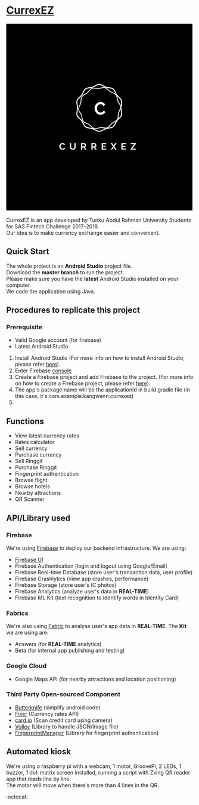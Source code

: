 # [CurrexEZ](https://github.com/kangwennlee/CurrexEZ)

![CurrexEZ Logo](https://github.com/kangwennlee/CurrexEZ/blob/master/app/src/main/res/drawable/logo.png)

CurrexEZ is an app developed by Tunku Abdul Rahman University Students for SAS Fintech Challenge 2017-2018.<br>
Our idea is to make currency exchange easier and convenient.

## Quick Start

The whole project is an **Android Studio** project file.<br>
Download the **master branch** to run the project.<br>
Please make sure you have the **latest** Android Studio installed on your computer.<br>
We code the application using Java.

## Procedures to replicate this project
### Prerequisite
* Valid Google account (for firebase)
* Latest Android Studio

1. Install Android Studio (For more info on how to install Android Studio, please refer [here](https://developer.android.com/studio/install)).
2. Enter Firebase [console](https://console.firebase.google.com/)
3. Create a Firebase project and add Firebase to the project. (For more info on how to create a Firebase project, please refer [here](https://firebase.google.com/docs/android/setup)).
4. The app's package name will be the applicationId in build.gradle file (in this case, it's com.example.kangwenn.currexez)
5. 

## Functions
* View latest currency rates
* Rates calculator
* Sell currency
* Purchase currency
* Sell Ringgit
* Purchase Ringgit
* Fingerprint authentication
* Browse flight
* Browse hotels
* Nearby attractions
* QR Scanner

## API/Library used
### Firebase
We're using [Firebase](https://firebase.google.com/) to deploy our backend infrastructure. We are using:

* [Firebase UI](https://github.com/firebase/FirebaseUI-Android)
* Firebase Authentication (login and logout using Google/Email)
* Firebase Real-time Database (store user's transaction data, user profile)
* Firebase Crashlytics (view app crashes, performance)
* Firebase Storage (store user's IC photos)
* Firebase Analytics (analyze user's data in **REAL-TIME**)
* Firebase ML Kit (text recognition to identify words in Identity Card)

### Fabrics
We're also using [Fabric](https://fabric.io/kits) to analyse user's app data in **REAL-TIME**.
The **Kit** we are using are:

* Answers (for **REAL-TIME** analytics)
* Beta (for internal app publishing and testing)

### Google Cloud

* Google Maps API (for nearby attractions and location positioning)

### Third Party Open-sourced Component

* [Butterknife](https://github.com/JakeWharton/butterknife) (simplify android code)
* [Fixer](https://github.com/fixerAPI/fixer) (Currency rates API)
* [card.io](https://github.com/card-io/card.io-Android-SDK) (Scan credit card using camera)
* [Volley](https://github.com/google/volley) (Library to handle JSON/Image file)
* [FingerprintManager](https://github.com/JesusM/FingerprintManager) (Library for fingerprint authentication)

## Automated kiosk
We're using a raspberry pi with a webcam, 1 motor, GroovePi, 2 LEDs, 1 buzzer, 1 dot-matrix screen installed, running a script with Zxing QR reader app that reads line by line. <br>
The motor will move when there's more than 4 lines in the QR. <br>

:octocat:
